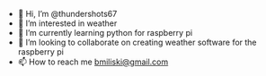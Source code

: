 - 👋 Hi, I’m @thundershots67
- 👀 I’m interested in weather
- 🌱 I’m currently learning python for raspberry pi
- 💞️ I’m looking to collaborate on creating weather software for the raspberry pi
- 📫 How to reach me bmiliski@gmail.com

<!---
thundershots67/thundershots67 is a ✨ special ✨ repository because its `README.md` (this file) appears on your GitHub profile.
You can click the Preview link to take a look at your changes.
--->
